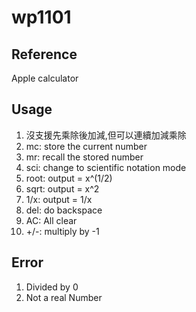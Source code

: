 # wp1101

## Reference
Apple calculator

## Usage
1. 沒支援先乘除後加減,但可以連續加減乘除
2. mc: store the current number
3. mr: recall the stored number
4. sci: change to scientific notation mode
5. root: output = x^(1/2)
6. sqrt: output = x^2
7. 1/x: output = 1/x
8. del: do backspace
9. AC: All clear
10. +/-: multiply by -1


## Error
1. Divided by 0
2. Not a real Number